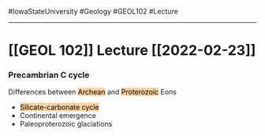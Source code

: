 #IowaStateUniversity
#Geology 
#GEOL102
#Lecture


---

# [[GEOL 102]] Lecture [[2022-02-23]]

### Precambrian C cycle 

Differences between <mark style="background: #FFB86CA6;">Archean</mark> and <mark style="background: #FFB86CA6;">Proterozoic</mark> Eons 

- <mark style="background: #FFB86CA6;">Silicate-carbonate cycle</mark> 
- Continental emergence
- Paleoproterozoic glaciations 